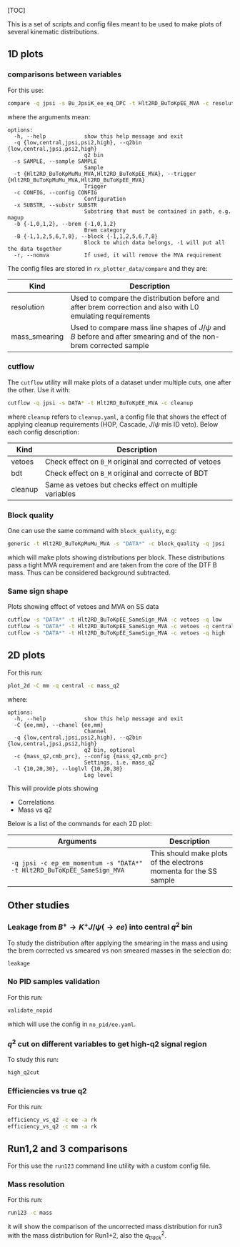 [TOC]

This is a set of scripts and config files meant to be used to make plots of several
kinematic distributions.

## 1D plots

### comparisons between variables

For this use:

```bash
compare -q jpsi -s Bu_JpsiK_ee_eq_DPC -t Hlt2RD_BuToKpEE_MVA -c resolution -b 2 -B 2
```
where the arguments mean:

```
options:
  -h, --help            show this help message and exit
  -q {low,central,jpsi,psi2,high}, --q2bin {low,central,jpsi,psi2,high}
                        q2 bin
  -s SAMPLE, --sample SAMPLE
                        Sample
  -t {Hlt2RD_BuToKpMuMu_MVA,Hlt2RD_BuToKpEE_MVA}, --trigger {Hlt2RD_BuToKpMuMu_MVA,Hlt2RD_BuToKpEE_MVA}
                        Trigger
  -c CONFIG, --config CONFIG
                        Configuration
  -x SUBSTR, --substr SUBSTR
                        Substring that must be contained in path, e.g. magup
  -b {-1,0,1,2}, --brem {-1,0,1,2}
                        Brem category
  -B {-1,1,2,5,6,7,8}, --block {-1,1,2,5,6,7,8}
                        Block to which data belongs, -1 will put all the data together
  -r, --nomva           If used, it will remove the MVA requirement
```

The config files are stored in `rx_plotter_data/compare` and they are:

| Kind          | Description                                                                                                         |
| ------------- | ------------------------------------------------------------------------------------------------------------------- |
| resolution    | Used to compare the distribution before and after brem correction and also with L0 emulating requirements           |
| mass_smearing | Used to compare mass line shapes of $J/\psi$ and $B$ before and after smearing and of the non-brem corrected sample |

### cutflow

The `cutflow` utility will make plots of a dataset under multiple cuts, one after the other.
Use it with:

```bash
cutflow -q jpsi -s DATA* -t Hlt2RD_BuToKpEE_MVA -c cleanup
```

where `cleanup` refers to `cleanup.yaml`, a config file that shows the effect of applying cleanup
requirements (HOP, Cascade, $J/\psi$ mis ID veto). Below each config description:

| Kind    | Description                                            |
| ------- | ------------------------------------------------------ |
| vetoes  | Check effect on `B_M` original and corrected of vetoes |
| bdt     | Check effect on `B_M` original and correcte of BDT     |
| cleanup | Same as vetoes but checks effect on multiple variables |

### Block quality

One can use the same command with `block_quality`, e.g:

```bash
generic -t Hlt2RD_BuToKpMuMu_MVA -s "DATA*" -c block_quality -q jpsi
```

which will make plots showing distributions per block. These distributions pass
a tight MVA requirement and are taken from the core of the DTF B mass. Thus can be
considered background subtracted.

### Same sign shape

Plots showing effect of vetoes and MVA on SS data

```bash
cutflow -s "DATA*" -t Hlt2RD_BuToKpEE_SameSign_MVA -c vetoes -q low
cutflow -s "DATA*" -t Hlt2RD_BuToKpEE_SameSign_MVA -c vetoes -q central
cutflow -s "DATA*" -t Hlt2RD_BuToKpEE_SameSign_MVA -c vetoes -q high
```

## 2D plots

For this run:

```bash
plot_2d -C mm -q central -c mass_q2
```

where:

```
options:
  -h, --help            show this help message and exit
  -C {ee,mm}, --chanel {ee,mm}
                        Channel
  -q {low,central,jpsi,psi2,high}, --q2bin {low,central,jpsi,psi2,high}
                        q2 bin, optional
  -c {mass_q2,cmb_prc}, --config {mass_q2,cmb_prc}
                        Settings, i.e. mass_q2
  -l {10,20,30}, --loglvl {10,20,30}
                        Log level
```

This will provide plots showing

- Correlations
- Mass vs q2

Below is a list of the commands for each 2D plot:

| Arguments                                                              | Description                                                       |
| ---------------------------------------------------------------------- | ----------------------------------------------------------------- |
| `-q jpsi -c ep_em_momentum -s "DATA*" -t Hlt2RD_BuToKpEE_SameSign_MVA` | This should make plots of the electrons momenta for the SS sample |

## Other studies

### Leakage from $B^+\to K^+ J/\psi(\to ee)$ into central $q^2$ bin

To study the distribution after applying the smearing in the mass and using
the brem corrected vs smeared vs non smeared masses in the selection do:

```bash
leakage
```

### No PID samples validation

For this run:

```bash
validate_nopid
```

which will use the config in `no_pid/ee.yaml`.

### $q^2$ cut on different variables to get high-q2 signal region 

To study this run:

```bash
high_q2cut
```

### Efficiencies vs true q2

For this run:

```bash
efficiency_vs_q2 -c ee -a rk
efficiency_vs_q2 -c mm -a rk
```

## Run1,2 and 3 comparisons

For this use the `run123` command line utility with a custom config file.

### Mass resolution

For this run:

```bash
run123 -c mass
```

it will show the comparison of the uncorrected mass distribution for run3
with the mass distribution for Run1+2, also the $q^2_{track}$.
